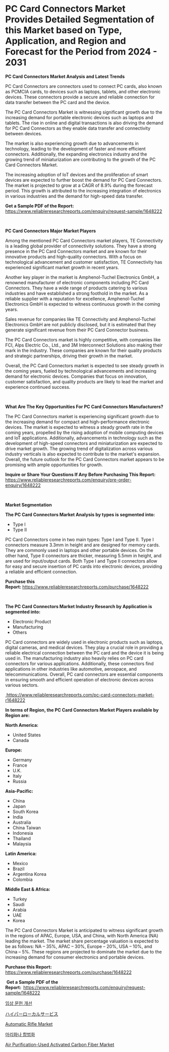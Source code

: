 <p><h1>PC Card Connectors Market Provides Detailed Segmentation of this Market based on Type, Application, and Region and Forecast for the Period from 2024 - 2031</h1></p><p><strong>PC Card Connectors Market Analysis and Latest Trends</strong></p>
<p><p>PC Card Connectors are connectors used to connect PC cards, also known as PCMCIA cards, to devices such as laptops, tablets, and other electronic devices. These connectors provide a secure and reliable connection for data transfer between the PC card and the device.</p><p>The PC Card Connectors Market is witnessing significant growth due to the increasing demand for portable electronic devices such as laptops and tablets. The rise in online and digital transactions is also driving the demand for PC Card Connectors as they enable data transfer and connectivity between devices.</p><p>The market is also experiencing growth due to advancements in technology, leading to the development of faster and more efficient connectors. Additionally, the expanding electronics industry and the growing trend of miniaturization are contributing to the growth of the PC Card Connectors Market.</p><p>The increasing adoption of IoT devices and the proliferation of smart devices are expected to further boost the demand for PC Card Connectors. The market is projected to grow at a CAGR of 8.9% during the forecast period. This growth is attributed to the increasing integration of electronics in various industries and the demand for high-speed data transfer.</p></p>
<p><strong>Get a Sample PDF of the Report:&nbsp;</strong> <a href="https://www.reliableresearchreports.com/enquiry/request-sample/1648222">https://www.reliableresearchreports.com/enquiry/request-sample/1648222</a></p>
<p>&nbsp;</p>
<p><strong>PC Card Connectors Major Market Players</strong></p>
<p><p>Among the mentioned PC Card Connectors market players, TE Connectivity is a leading global provider of connectivity solutions. They have a strong presence in the PC Card Connectors market and are known for their innovative products and high-quality connectors. With a focus on technological advancement and customer satisfaction, TE Connectivity has experienced significant market growth in recent years.</p><p>Another key player in the market is Amphenol-Tuchel Electronics GmbH, a renowned manufacturer of electronic components including PC Card Connectors. They have a wide range of products catering to various industries and have established a strong foothold in the market. As a reliable supplier with a reputation for excellence, Amphenol-Tuchel Electronics GmbH is expected to witness continuous growth in the coming years.</p><p>Sales revenue for companies like TE Connectivity and Amphenol-Tuchel Electronics GmbH are not publicly disclosed, but it is estimated that they generate significant revenue from their PC Card Connector business.</p><p>The PC Card Connectors market is highly competitive, with companies like FCI, Alps Electric Co., Ltd., and 3M Interconnect Solutions also making their mark in the industry. These companies are known for their quality products and strategic partnerships, driving their growth in the market.</p><p>Overall, the PC Card Connectors market is expected to see steady growth in the coming years, fueled by technological advancements and increasing demand for electronic devices. Companies that focus on innovation, customer satisfaction, and quality products are likely to lead the market and experience continued success.</p></p>
<p>&nbsp;</p>
<p><strong>What Are The Key Opportunities For PC Card Connectors Manufacturers?</strong></p>
<p><p>The PC Card Connectors market is experiencing significant growth due to the increasing demand for compact and high-performance electronic devices. The market is expected to witness a steady growth rate in the coming years, propelled by the rising adoption of mobile computing devices and IoT applications. Additionally, advancements in technology such as the development of high-speed connectors and miniaturization are expected to drive market growth. The growing trend of digitalization across various industry verticals is also expected to contribute to the market's expansion. Overall, the future outlook for the PC Card Connectors market appears to be promising with ample opportunities for growth.</p></p>
<p><strong>Inquire or Share Your Questions If Any Before Purchasing This Report:</strong> <a href="https://www.reliableresearchreports.com/enquiry/pre-order-enquiry/1648222">https://www.reliableresearchreports.com/enquiry/pre-order-enquiry/1648222</a></p>
<p>&nbsp;</p>
<p><strong>Market Segmentation</strong></p>
<p><strong>The PC Card Connectors Market Analysis by types is segmented into:</strong></p>
<p><ul><li>Type I</li><li>Type II</li></ul></p>
<p><p>PC Card Connectors come in two main types: Type I and Type II. Type I connectors measure 3.3mm in height and are designed for memory cards. They are commonly used in laptops and other portable devices. On the other hand, Type II connectors are thicker, measuring 5.5mm in height, and are used for input/output cards. Both Type I and Type II connectors allow for easy and secure insertion of PC cards into electronic devices, providing a reliable and efficient connection.</p></p>
<p><strong>Purchase this Report:&nbsp;</strong><a href="https://www.reliableresearchreports.com/purchase/1648222">https://www.reliableresearchreports.com/purchase/1648222</a></p>
<p>&nbsp;</p>
<p><strong>The PC Card Connectors Market Industry Research by Application is segmented into:</strong></p>
<p><ul><li>Electronic Product</li><li>Manufacturing</li><li>Others</li></ul></p>
<p><p>PC Card connectors are widely used in electronic products such as laptops, digital cameras, and medical devices. They play a crucial role in providing a reliable electrical connection between the PC card and the device it is being used in. The manufacturing industry also heavily relies on PC card connectors for various applications. Additionally, these connectors find applications in other industries like automotive, aerospace, and telecommunications. Overall, PC card connectors are essential components in ensuring smooth and efficient operation of electronic devices across various sectors.</p></p>
<p><a href="https://www.reliableresearchreports.com/pc-card-connectors-market-r1648222">&nbsp;https://www.reliableresearchreports.com/pc-card-connectors-market-r1648222</a></p>
<p><strong>In terms of Region, the PC Card Connectors Market Players available by Region are:</strong></p>
<p>
    <p> <strong> North America: </strong>
        <ul>
            <li>United States</li>
            <li>Canada</li>
        </ul>
        </p> 
    <p> <strong> Europe: </strong>
        <ul>
            <li>Germany</li>
            <li>France</li>
            <li>U.K.</li>
            <li>Italy</li>
            <li>Russia</li>
        </ul>
        </p> 
    <p> <strong> Asia-Pacific: </strong>
        <ul>
            <li>China</li>
            <li>Japan</li>
            <li>South Korea</li>
            <li>India</li>
            <li>Australia</li>
            <li>China Taiwan</li>
            <li>Indonesia</li>
            <li>Thailand</li>
            <li>Malaysia</li>
        </ul>
        </p> 
    <p> <strong> Latin America: </strong>
        <ul>
            <li>Mexico</li>
            <li>Brazil</li>
            <li>Argentina Korea</li>
            <li>Colombia</li>
        </ul>
        </p> 
    <p> <strong> Middle East & Africa: </strong>
        <ul>
            <li>Turkey</li>
            <li>Saudi</li>
            <li>Arabia</li>
            <li>UAE</li>
            <li>Korea</li>
        </ul>
    </p>
    </p>
<p><p>The PC Card Connectors Market is anticipated to witness significant growth in the regions of APAC, Europe, USA, and China, with North America (NA) leading the market. The market share percentage valuation is expected to be as follows: NA – 35%, APAC – 30%, Europe – 20%, USA – 10%, and China – 5%. These regions are projected to dominate the market due to the increasing demand for consumer electronics and portable devices.</p></p>
<p><strong>Purchase this Report: </strong><a href="https://www.reliableresearchreports.com/purchase/1648222">https://www.reliableresearchreports.com/purchase/1648222</a></p>
<p>&nbsp;<strong>Get a Sample PDF of the Report:&nbsp;&nbsp;</strong><a href="https://www.reliableresearchreports.com/enquiry/request-sample/1648222">https://www.reliableresearchreports.com/enquiry/request-sample/1648222</a></p>
<p><strong></strong></p>
<p><p><a href="https://github.com/nhaiquang84/Market-Research-Report-List-1/blob/main/8735745156369.md">임상 문헌 개선</a></p><p><a href="https://github.com/AbigaleHuel/Market-Research-Report-List-1/blob/main/7107046147264.md">ハイパーローカルサービス</a></p><p><a href="https://github.com/wwwkeltoum/Market-Research-Report-List-3/blob/main/automatic-rifle-market.md">Automatic Rifle Market</a></p><p><a href="https://github.com/airdroplover110/Market-Research-Report-List-1/blob/main/2704603156370.md">마리화나 합법화</a></p><p><a href="https://github.com/gamblestampleyjenny50m5sl6/Market-Research-Report-List-3/blob/main/air-purification-used-activated-carbon-fiber-market.md">Air Purification-Used Activated Carbon Fiber Market</a></p></p>
